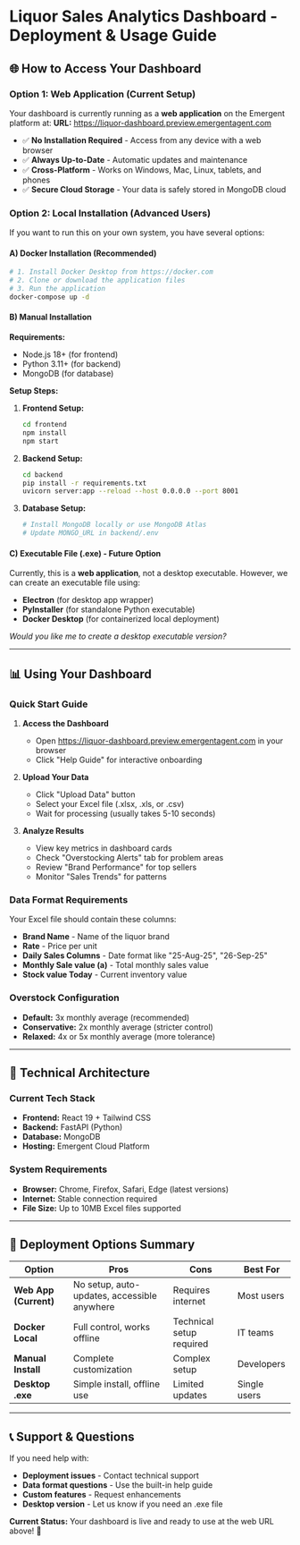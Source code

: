 # Liquor Sales Analytics Dashboard - Deployment & Usage Guide

## 🌐 How to Access Your Dashboard

### Option 1: Web Application (Current Setup)
Your dashboard is currently running as a **web application** on the Emergent platform at:
**URL:** https://liquor-dashboard.preview.emergentagent.com

- ✅ **No Installation Required** - Access from any device with a web browser
- ✅ **Always Up-to-Date** - Automatic updates and maintenance
- ✅ **Cross-Platform** - Works on Windows, Mac, Linux, tablets, and phones
- ✅ **Secure Cloud Storage** - Your data is safely stored in MongoDB cloud

### Option 2: Local Installation (Advanced Users)

If you want to run this on your own system, you have several options:

#### A) Docker Installation (Recommended)
```bash
# 1. Install Docker Desktop from https://docker.com
# 2. Clone or download the application files
# 3. Run the application
docker-compose up -d
```

#### B) Manual Installation
**Requirements:**
- Node.js 18+ (for frontend)
- Python 3.11+ (for backend) 
- MongoDB (for database)

**Setup Steps:**
1. **Frontend Setup:**
   ```bash
   cd frontend
   npm install
   npm start
   ```

2. **Backend Setup:**
   ```bash
   cd backend
   pip install -r requirements.txt
   uvicorn server:app --reload --host 0.0.0.0 --port 8001
   ```

3. **Database Setup:**
   ```bash
   # Install MongoDB locally or use MongoDB Atlas
   # Update MONGO_URL in backend/.env
   ```

#### C) Executable File (.exe) - Future Option
Currently, this is a **web application**, not a desktop executable. However, we can create an executable file using:

- **Electron** (for desktop app wrapper)
- **PyInstaller** (for standalone Python executable)
- **Docker Desktop** (for containerized local deployment)

*Would you like me to create a desktop executable version?*

---

## 📊 Using Your Dashboard

### Quick Start Guide

1. **Access the Dashboard**
   - Open https://liquor-dashboard.preview.emergentagent.com in your browser
   - Click "Help Guide" for interactive onboarding

2. **Upload Your Data**
   - Click "Upload Data" button
   - Select your Excel file (.xlsx, .xls, or .csv)
   - Wait for processing (usually takes 5-10 seconds)

3. **Analyze Results**
   - View key metrics in dashboard cards
   - Check "Overstocking Alerts" tab for problem areas
   - Review "Brand Performance" for top sellers
   - Monitor "Sales Trends" for patterns

### Data Format Requirements

Your Excel file should contain these columns:
- **Brand Name** - Name of the liquor brand
- **Rate** - Price per unit
- **Daily Sales Columns** - Date format like "25-Aug-25", "26-Sep-25"
- **Monthly Sale value (a)** - Total monthly sales value
- **Stock value Today** - Current inventory value

### Overstock Configuration

- **Default:** 3x monthly average (recommended)
- **Conservative:** 2x monthly average (stricter control)
- **Relaxed:** 4x or 5x monthly average (more tolerance)

---

## 🔧 Technical Architecture

### Current Tech Stack
- **Frontend:** React 19 + Tailwind CSS
- **Backend:** FastAPI (Python)
- **Database:** MongoDB
- **Hosting:** Emergent Cloud Platform

### System Requirements
- **Browser:** Chrome, Firefox, Safari, Edge (latest versions)
- **Internet:** Stable connection required
- **File Size:** Up to 10MB Excel files supported

---

## 🚀 Deployment Options Summary

| Option | Pros | Cons | Best For |
|--------|------|------|----------|
| **Web App (Current)** | No setup, auto-updates, accessible anywhere | Requires internet | Most users |
| **Docker Local** | Full control, works offline | Technical setup required | IT teams |
| **Manual Install** | Complete customization | Complex setup | Developers |
| **Desktop .exe** | Simple install, offline use | Limited updates | Single users |

---

## 📞 Support & Questions

If you need help with:
- **Deployment issues** - Contact technical support
- **Data format questions** - Use the built-in help guide
- **Custom features** - Request enhancements
- **Desktop version** - Let us know if you need an .exe file

**Current Status:** Your dashboard is live and ready to use at the web URL above! 🎉
